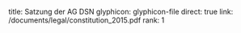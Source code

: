 title: Satzung der AG DSN
glyphicon: glyphicon-file
direct: true
link: /documents/legal/constitution_2015.pdf
rank: 1
